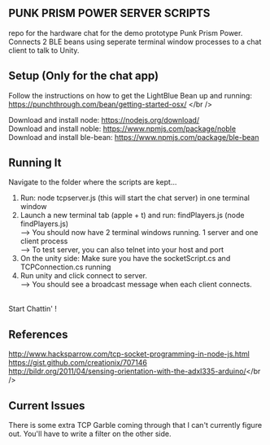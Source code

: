 <h2>PUNK PRISM POWER SERVER SCRIPTS</h2>


repo for the hardware chat for the demo prototype Punk Prism Power. Connects 2 BLE beans using seperate terminal window processes to a chat client
to talk to Unity. 

<h2> Setup (Only for the chat app) </h2>

Follow the instructions on how to get the LightBlue Bean up and running: https://punchthrough.com/bean/getting-started-osx/ </br />

Download and install node: https://nodejs.org/download/<br />
Download and install noble: https://www.npmjs.com/package/noble<br />
Download and install ble-bean: https://www.npmjs.com/package/ble-bean<br />


<h2>Running It</h2>

Navigate to the folder where the scripts are kept...<br />

1) Run: node tcpserver.js  (this will start the chat server) in one terminal window <br />
2) Launch a new terminal tab (apple + t) and run: findPlayers.js (node findPlayers.js) <br />
   --> You should now have 2 terminal windows running. 1 server and one client process <br />
   --> To test server, you can also telnet into your host and port <br />
3) On the unity side: Make sure you have the socketScript.cs and TCPConnection.cs running <br />
4) Run unity and click connect to server. <br />
	--> You should see a broadcast message when each client connects.<br />
<br />
Start Chattin' !


<h2>References</h2>

http://www.hacksparrow.com/tcp-socket-programming-in-node-js.html<br />
https://gist.github.com/creationix/707146<br />
http://bildr.org/2011/04/sensing-orientation-with-the-adxl335-arduino/</br />


<h2>Current Issues</h2>

There is some extra TCP Garble coming through that I can't currently figure out. You'll have to write a filter on the other side. <br />